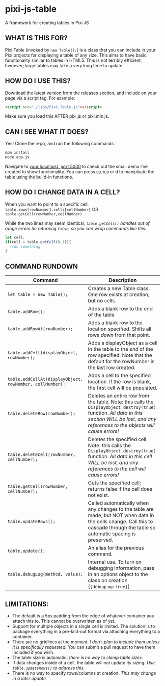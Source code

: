 # pixi-js-table
A framework for creating tables in Pixi JS

## WHAT IS THIS FOR?
Pixi.Table (invoked by `new Table();`) is a class that you can include in your Pixi projects for displaying a table of any size. This aims to have basic functionality similar to tables in HTML5. This is not terribly efficient, hwoever; large tables may take a very long time to update.

## HOW DO I USE THIS?

Download the latest version from the releases section, and include on your page via a script tag. For example:

```html
<script src="./libs/Pixi.Table.js"></script>
```

Make sure you load this AFTER pixi.js or pixi.min.js.

## CAN I SEE WHAT IT DOES?

Yes! Clone the repo, and run the following commands:

```bash
npm install
node app.js
```

Navigate to [your localhost, port 5000](http://localhost:5000) to check out the small demo I've created to show functionality. You can press c,r,n,a or d to manipluate the table using the build-in functions.

## HOW DO I CHANGE DATA IN A CELL?

When you want to point to a specific cell:
`table.rows[rowNumber].cells[cellNumber]`
OR
`table.getCell(rowNumber,cellNumber)`

While the two lines may seem identical, _`table.getCell()` handles out of range errors be returning `false`, so you can wrap commands like this:_

```javascript
let cell;
if(cell = table.getCell(0,1)){
  //do something
}
```

## COMMAND RUNDOWN

| Command  | Description |
| ------------- | ------------- |
|`let table = new Table();`  | Creates a new Table class. One row exists at creation, but no cells.  |
| `table.addRow();`  | Adds a blank row to the end of the table  |
| `table.addRowAt(rowNumber);`  | Adds a blank row to the location specified. Shifts all rows _down_ from that point.  |
| `table.addCell(displayObject, rowNumber);`  | Adds a displayObject as a cell in the table to the _end_ of the row specified. Note that the default for the rowNumber is the last row created. |
| `table.addCellAt(displayObject, rowNumber, cellNumber);`  | Adds a cell to the specified location. If the row is blank, the first cell will be populated.  |
| `table.deleteRow(rowNumber);`  | Deletes an entire row from the table. Note: this calls the `DisplayObject.destroy(true)` function. _All data in this section WILL be lost, and any references to the objects will cause errors!_  |
| `table.deleteCell(rowNumber, cellNumber);`  | Deletes the specified cell. Note: this calls the `DisplayObject.destroy(true)` function. _All data in this cell WILL be lost, and any references to the cell will cause errors!_  |
| `table.getCell(rowNumber, cellNumber);`  | Gets the specified cell; returns false if the cell does not exist.  |
| `table.updateRows();`  | Called automatically when any changes to the table are made, but NOT when data in the cells change. Call this to cascade through the table so automatic spacing is preserved.  |
| `table.update();`  | An alias for the previous command.  |
| `table.debugLog(method, value);`  | Internal use. To turn on debugging information, pass in an options object to the class on creation (`{debugLog:true}`)  |

## LIMITATIONS:
- The default is a 5px padding from the edge of whatever container you attach this to. This cannot be overwritten as of yet.
- Support for multiple objects in a single cell is limited. The solution is to package everything in a pre-laid-out format via attaching everything to a container.
- There are no gridlines at the moment. _I don't plan to include them unless it is specifically requested._ You can submit a pull request to have them included if you wish.
- The table size is automatic; _there is no way to clamp table sizes._
- If data changes inside of a cell, the table will not update its sizing. _Use `table.updateRows()` to address this._
- There is no way to specify rows/columns at creation. _This may change in a later update_
